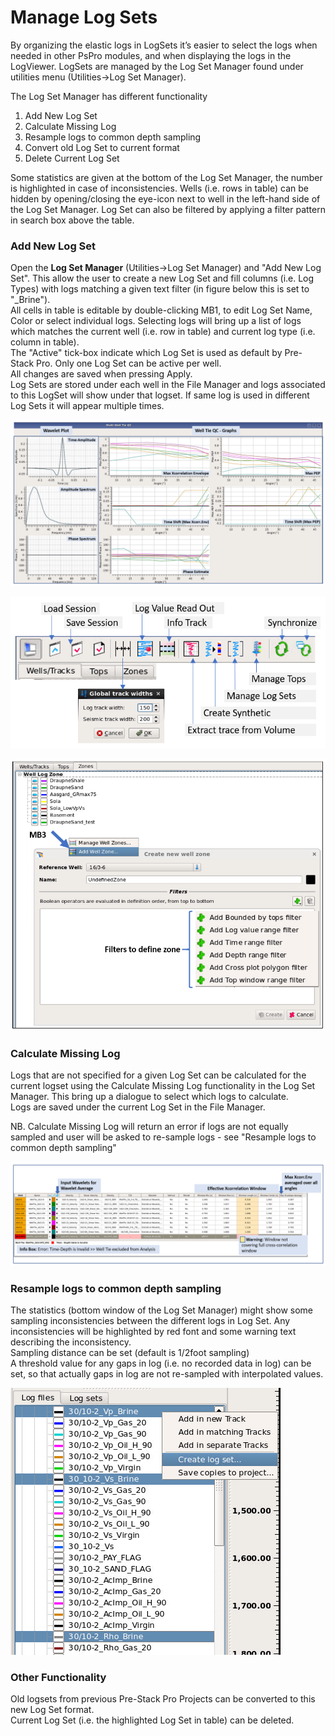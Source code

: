 # Manage Log Sets

By organizing the elastic logs in LogSets it’s easier to select the logs when needed in other PsPro modules, and when displaying the logs in the LogViewer. LogSets are managed by the Log Set Manager found under utilities menu \(Utilities-&gt;Log Set Manager\). 

The Log Set Manager has different functionality

1. Add New Log Set
2. Calculate Missing Log 
3. Resample logs to common depth sampling
4. Convert old Log Set to current format
5. Delete Current Log Set

Some statistics are given at the bottom of the Log Set Manager, the number is highlighted in case of inconsistencies. Wells \(i.e. rows in table\) can be hidden by opening/closing the eye-icon next to well in the left-hand side of the Log Set Manager. Log Set can also be filtered by applying a filter pattern in search box above the table.

### **Add New Log Set**

Open the **Log Set Manager** \(Utilities-&gt;Log Set Manager\) and "Add New Log Set". This allow the user to create a new Log Set and fill columns \(i.e. Log Types\) with logs matching a given text filter \(in figure below this is set to "\_Brine"\).   
All cells in table is editable by double-clicking MB1, to edit Log Set Name, Color or select individual logs. Selecting logs will bring up a list of logs which matches the current well \(i.e. row in table\) and current log type \(i.e. column in table\).  
The "Active" tick-box indicate which Log Set is used as default by Pre-Stack Pro. Only one Log Set can be active per well.  
All changes are saved when pressing Apply.   
Log Sets are stored under each well in the File Manager and logs associated to this LogSet will show under that logset. If same log is used in different Log Sets it will appear multiple times.  

![Create and manage Log Sets. Utility-&amp;gt;Manage LogSets](../../../.gitbook/assets/image%20%2822%29.png)

![Create Log Sets from Well Log Viewer](../../../.gitbook/assets/image%20%2838%29.png)

![Create Log Set from &quot;Generate Synthetic Gather&quot;](../../../.gitbook/assets/image%20%2813%29.png)

### Calculate Missing Log

Logs that are not specified for a given Log Set can be calculated for the current logset using the Calculate Missing Log functionality in the Log Set Manager. This bring up a dialogue to select which logs to calculate.   
Logs are saved under the current Log Set in the File Manager.

NB. Calculate Missing Log will return an error if logs are not equally sampled and user will be asked to re-sample logs - see "Resample logs to common depth sampling"

![Calculate Missing Elastic Logs from Utilities-&amp;gt;Log Set Manager](../../../.gitbook/assets/image%20%2866%29.png)

### Resample logs to common depth sampling

The statistics \(bottom window of the Log Set Manager\) might show some sampling inconsistencies between the different logs in Log Set. Any inconsistencies will be highlighted by red font and some warning text describing the inconsistency.  
Sampling distance can be set \(default is 1/2foot sampling\)   
A threshold value for any gaps in log \(i.e. no recorded data in log\) can be set, so that actually gaps in log are not re-sampled with interpolated values.

![Resampling Well Logs in Log Set Manager](../../../.gitbook/assets/image%20%2834%29.png)

### Other Functionality

Old logsets from previous Pre-Stack Pro Projects can be converted to this new Log Set format.  
Current Log Set \(i.e. the highlighted Log Set in table\) can be deleted. 

